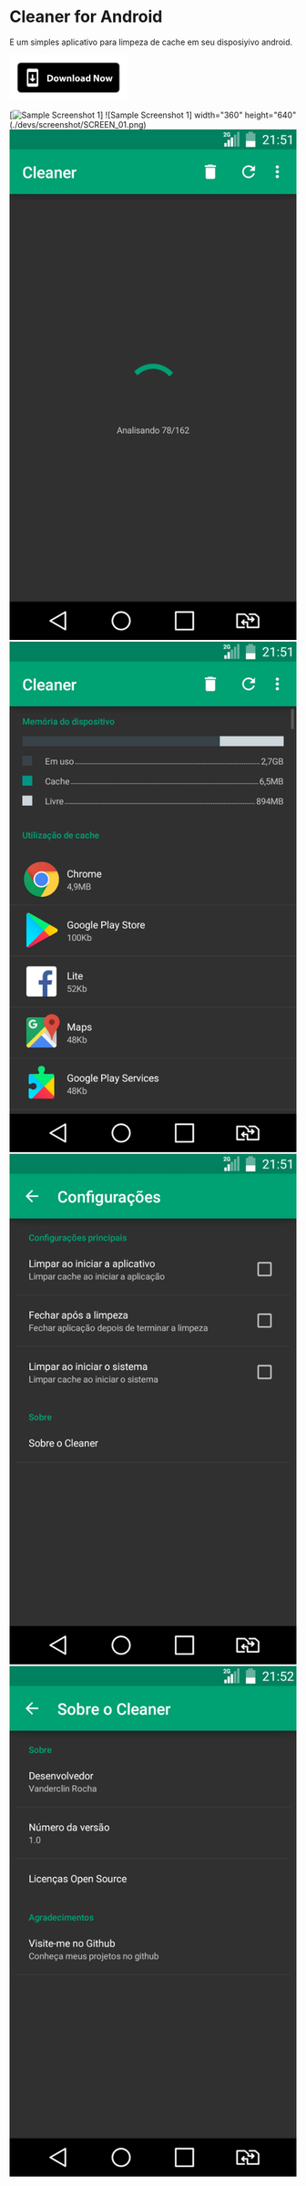 # Cleaner for Android

E um simples aplicativo para limpeza de cache em seu disposiyivo android.

[<img alt="Get it on Google Play" height="80" src="./devs/images/download_now.png">](./devs/app/Cleaner_1.0.apk)

[<img alt="Sample Screenshot 1" height="640" width="360" src=".devs/images/screenshot/SCREEN_01.png">]
![Sample Screenshot 1] width="360" height="640" 	(./devs/screenshot/SCREEN_01.png)
![Sample Screenshot 2](./devs/screenshot/SCREEN_02.png)
![Sample Screenshot 3](./devs/screenshot/SCREEN_03.png)
![Sample Screenshot 4](./devs/screenshot/SCREEN_04.png)
![Sample Screenshot 5](./devs/screenshot/SCREEN_05.png)
